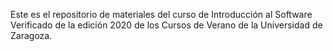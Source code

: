 Este es el repositorio de materiales del curso de Introducción al Software
Verificado de la edición 2020 de los Cursos de Verano de la Universidad de
Zaragoza.
